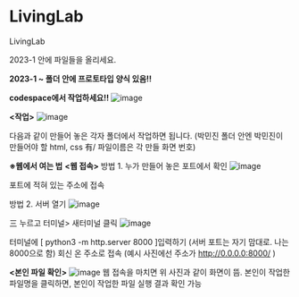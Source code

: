 # LivingLab
LivingLab

2023-1 안에 파일들을 올리세요.

**2023-1 ~ 폴더 안에 프로토타입 양식 있음!!**

**codespace에서 작업하세요!!**
![image](https://github.com/pmj-chosim/LivingLab/assets/114579651/797eb563-a3ea-4d4f-808c-7c9c289a9f31)

**<작업>**
![image](https://github.com/pmj-chosim/LivingLab/assets/114579651/4dd1b7bb-9da6-445e-995c-8e5e802b17b3)

다음과 같이 만들어 놓은 각자 폴더에서 작업하면 됩니다.
(박민진 폴더 안엔 박민진이 만들어야 할 html, css 有/ 파일이름은 각 만들 화면 번호)

**※웹에서 여는 법**
**<웹 접속>**
방법 1. 누가 만들어 놓은 포트에서 확인
![image](https://github.com/pmj-chosim/LivingLab/assets/114579651/bb8e0f7f-48cf-4be8-bed3-bde31090f796)

포트에 적혀 있는 주소에 접속



방법 2. 서버 열기
![image](https://github.com/pmj-chosim/LivingLab/assets/114579651/b84d6bbd-10ff-44a9-b49f-55091be55fd5)

三 누르고 터미널> 새터미널 클릭 
![image](https://github.com/pmj-chosim/LivingLab/assets/114579651/ffa2f4f9-dd61-42a8-99b1-57da4c923fd7)

터미널에 
[ python3 -m http.server 8000 ]입력하기 (서버 포트는 자기 맘대로. 나는 8000으로 함)
회신 온 주소로 접속 (예시 사진에선 주소가  http://0.0.0.0:8000/ )


**<본인 파일 확인>**
![image](https://github.com/pmj-chosim/LivingLab/assets/114579651/200a9f26-bf0b-413b-9fba-f1981aebbc9a)
웹 접속을 마치면 위 사진과 같이 화면이 뜸. 본인이 작업한 파일명을 클릭하면, 본인이 작업한 파일 실행 결과 확인 가능
